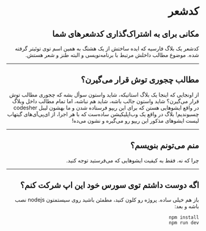 <div dir="rtl">

# کدشعر

## مکانی برای به اشتراک‌گذاری کدشعرهای شما

کدشعر یک بلاگ فارسیه که ایده ساختش از یک هشتگ به همین اسم توی توئیتر گرفته شده. موضوع مطالب داخلش مرتبط با برنامه‌نویسی و البته طنز و شعر هستش.

---

## مطالب چجوری توش قرار می‌گیرن؟
از اونجایی که اینجا یک بلاگ استاتیکه، شاید واستون سوأل بشه که چجوری مطالب توش قرار می‌گیرن؟ شاید واستون جالب باشه، شاید هم نباشه، اما تمام مطالب داخل وبلاگ در واقع ایشوهایی هستن که برای این ریپو فرستاده شدن و ما بهشون لیبل codesher چسبوندیم! بلاگ در واقع یک وب‌اپلیکیشن ساده‌ست که با هر اجرا، از ای‌پی‌آی‌های گیتهاب لیست ایشوهای مذکور این ریپو رو می‌گیره و نشون می‌ده!

---

## منم می‌تونم بنویسم؟
چرا که نه. فقط به کیفیت ایشو‌هایی که می‌فرستید توجه کنید.

---

## اگه دوست داشتم توی سورس خود این اپ شرکت کنم؟
باز هم خیلی ساده. پروژه رو کلون کنید، مطمئن باشید روی سیستمتون nodejs نصب باشه و بعد:
```terminal
npm install
npm run dev
```